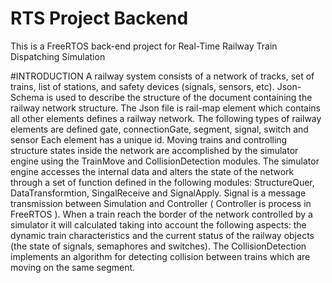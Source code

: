 # RTS Project Backend
This is a FreeRTOS back-end project for Real-Time Railway Train Dispatching Simulation

#INTRODUCTION
A railway system consists of a network of tracks, set of trains, list of stations, and safety devices (signals, sensors, etc). Json-Schema is used to describe the structure of the document containing the railway network structure. The Json file is rail-map element which contains all other elements defines a railway network. The following types of railway elements are defined gate, connectionGate, segment, signal, switch and sensor Each element has a unique id.
Moving trains and controlling structure states inside the network are accomplished by the simulator engine using the TrainMove and CollisionDetection modules.
The simulator engine accesses the internal data and alters the state of the network through a set of function defined in the following modules: StructureQuer, DataTransformtion, SingalReceive and SignalApply. Signal is a message transmission between Simulation and Controller ( Controller is process in FreeRTOS ).
When a train reach the border of the network controlled by a simulator it will calculated taking into account the following aspects: the dynamic train characteristics and the current status of the railway objects (the state of signals, semaphores and switches).
The CollisionDetection implements an algorithm for detecting collision between trains which are moving on the same segment.
